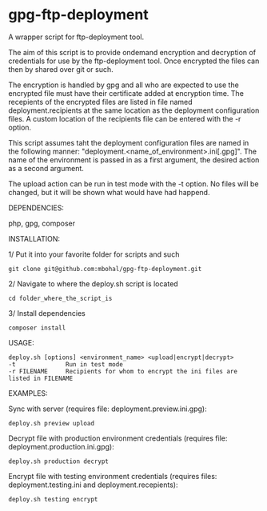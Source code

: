 gpg-ftp-deployment
==================

A wrapper script for ftp-deployment tool.

The aim of this script is to provide ondemand encryption and decryption of credentials for use by the ftp-deployment tool. Once encrypted the files can then by shared over git or such.

The encryption is handled by gpg and all who are expected to use the encrypted file must have their certificate added at encryption time. The recepients of the encrypted files are listed in file named deployment.recipients at the same location as the deployment configuration files. A custom location of the recipients file can be entered with the -r option.

This script assumes taht the deployment configuration files are named in the following manner: "deployment.<name_of_environment>.ini[.gpg]". The name of the environment is passed in as a first argument, the desired action as a second argument.

The upload action can be run in test mode with the -t option. No files will be changed, but it will be shown what would have had happend.

DEPENDENCIES:

php, gpg, composer

INSTALLATION:

1/ Put it into your favorite folder for scripts and such

    git clone git@github.com:mbohal/gpg-ftp-deployment.git

2/ Navigate to where the deploy.sh script is located

    cd folder_where_the_script_is

3/ Install dependencies

    composer install


USAGE:

    deploy.sh [options] <environment_name> <upload|encrypt|decrypt>
    -t              Run in test mode
    -r FILENAME     Recipients for whom to encrypt the ini files are listed in FILENAME


EXAMPLES:

Sync with server (requires file: deployment.preview.ini.gpg):

    deploy.sh preview upload


Decrypt file with production environment credentials (requires file: deployment.production.ini.gpg):

    deploy.sh production decrypt


Encrypt file with testing environment credentials (requires files: deployment.testing.ini and deployment.recepients):

    deploy.sh testing encrypt
